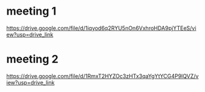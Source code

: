 # meeting 1
https://drive.google.com/file/d/1iqyod6q2RYU5nOn6VxhroHDA9pjYTEeS/view?usp=drive_link 

# meeting 2
https://drive.google.com/file/d/1RmxT2HYZOc3zHTx3qaYgYtYCG4P9lQVZ/view?usp=drive_link
